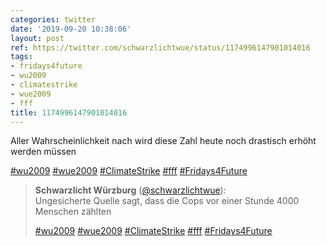 ```yaml
---
categories: twitter
date: '2019-09-20 10:38:06'
layout: post
ref: https://twitter.com/schwarzlichtwue/status/1174996147901014016
tags:
- fridays4future
- wu2009
- climatestrike
- wue2009
- fff
title: 1174996147901014016
---
```

Aller Wahrscheinlichkeit nach wird diese Zahl heute noch drastisch erhöht werden müssen

[#wu2009](/t/wu2009) [#wue2009](/t/wue2009) [#ClimateStrike](/t/climatestrike) [#fff](/t/fff) [#Fridays4Future](/t/fridays4future)
> <b>Schwarzlicht Würzburg</b> ([@schwarzlichtwue](https://twitter.com/schwarzlichtwue)):  
>Ungesicherte Quelle sagt, dass die Cops vor einer Stunde 4000 Menschen zählten  
>  
>[#wu2009](/t/wu2009) [#wue2009](/t/wue2009) [#ClimateStrike](/t/climatestrike) [#fff](/t/fff) [#Fridays4Future](/t/fridays4future)  


